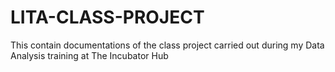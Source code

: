 # LITA-CLASS-PROJECT
This contain documentations of the class project carried out during my Data Analysis training at The Incubator Hub
